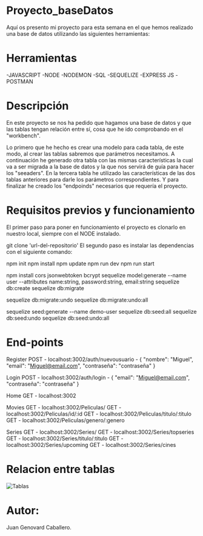 # Proyecto_baseDatos

 Aquí os presento mi proyecto para esta semana en el que hemos realizado una base de datos utilizando las siguientes herramientas:

 # Herramientas

-JAVASCRIPT
-NODE
-NODEMON
-SQL
-SEQUELIZE
-EXPRESS JS
-POSTMAN

# Descripción

En este proyecto se nos ha pedido que hagamos una base de datos y que las tablas tengan relación entre sí, cosa que he ido comprobando en el "workbench".

Lo primero que he hecho es crear una modelo para cada tabla, de este modo, al crear las tablas sabremos que parámetros necesitamos.
A continuación he generado otra tabla con las mismas características la cual va a ser migrada a la base de datos y la que nos servirá de guía para hacer los "seeaders".
En la tercera tabla he utilizado las características de las dos tablas anteriores para darle los parámetros correspondientes.
Y para finalizar he creado los "endpoinds" necesarios que requería el proyecto.

# Requisitos previos y funcionamiento

El primer paso para poner en funcionamiento el proyecto es clonarlo en nuestro local, siempre con el NODE instalado.

 git clone 'url-del-repositorio'
El segundo paso es instalar las dependencias con el siguiente comando:

npm init
npm install
npm update
npm run dev
npm run start

npm install cors jsonwebtoken bcrypt
sequelize model:generate --name user --attributes name:string, password:string, email:string
sequelize db:create
sequelize db:migrate

sequelize db:migrate:undo
sequelize db:migrate:undo:all

sequelize seed:generate --name demo-user
sequelize db:seed:all
sequelize db:seed:undo
sequelize db:seed:undo:all

# End-points

Register
POST - localhost:3002/auth/nuevousuario - { "nombre": "Miguel", "email": "Miguel@email.com",  "contraseña": "contraseña" }

Login
POST - localhost:3002/auth/login - { "email": "Miguel@email.com",  "contraseña": "contraseña" }

Home
GET - localhost:3002

Movies
GET - localhost:3002/Peliculas/
GET - localhost:3002/Peliculas/id/:id
GET - localhost:3002/Peliculas/titulo/:titulo
GET - localhost:3002/Peliculas/genero/:genero

Series
GET - localhost:3002/Series/
GET - localhost:3002/Series/topseries
GET - localhost:3002/Series/titulo/:titulo
GET - localhost:3002/Series/upcoming
GET - localhost:3002/Series/cines

 
 # Relacion entre tablas

![Tablas](https://user-images.githubusercontent.com/114061110/201538933-48aa1fec-6656-4436-9c2c-eb2c4a6fbd13.png)



# Autor:

 Juan Genovard Caballero.
